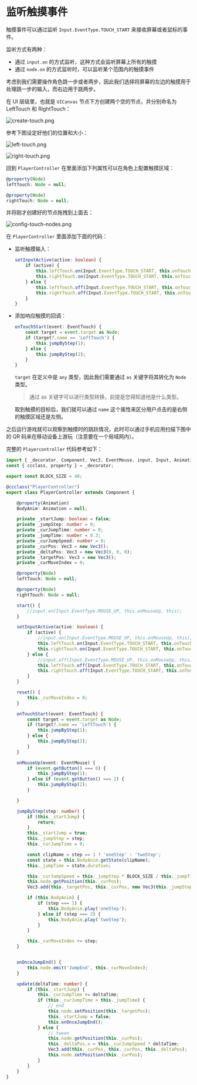 # 监听触摸事件

触摸事件可以通过监听 `Input.EventType.TOUCH_START` 来接收屏幕或者鼠标的事件。

监听方式有两种：

- 通过 `input.on` 的方式监听，这种方式会监听屏幕上所有的触摸
- 通过 `node.on` 的方式监听时，可以监听某个范围内的触摸事件

考虑到我们需要操作角色跳一步或者两步，因此我们选择将屏幕的左边的触摸用于处理跳一步的输入，而右边用于跳两步。

在 UI 层级里，也就是 `UICanvas` 节点下方创建两个空的节点，并分别命名为 LeftTouch 和 RightTouch：

![create-touch.png](touch/create-touch.png)

参考下图设定好他们的位置和大小：

![left-touch.png](touch/left-touch.png)

![right-touch.png](touch/right-touch.png)

回到 `PlayerController` 在里面添加下列属性可以在角色上配置触摸区域：

```ts
@property(Node)
leftTouch: Node = null;

@property(Node)
rightTouch: Node = null;
```

并将刚才创建好的节点拖拽到上面去：

![config-touch-nodes.png](touch/config-touch-nodes.png)

在 `PlayerController` 里面添加下面的代码：

- 监听触摸输入：

    ```ts
    setInputActive(active: boolean) {
        if (active) {    
            this.leftTouch.on(Input.EventType.TOUCH_START, this.onTouchStart, this);
            this.rightTouch.on(Input.EventType.TOUCH_START, this.onTouchStart, this);
        } else {        
            this.leftTouch.off(Input.EventType.TOUCH_START, this.onTouchStart, this);
            this.rightTouch.off(Input.EventType.TOUCH_START, this.onTouchStart, this);
        }
    }
    ```

- 添加响应触摸的回调：

    ```ts
    onTouchStart(event: EventTouch) {
        const target = event.target as Node;    
        if (target?.name == 'LeftTouch') {
            this.jumpByStep(1);
        } else {
            this.jumpByStep(2);
        }
    }
    ```

    `target` 在定义中是 `any` 类型，因此我们需要通过 `as` 关键字将其转化为 `Node` 类型。

    > 通过 as 关键字可以进行类型转换，前提是您得知道他是什么类型。

    取到触摸的目标后，我们就可以通过 `name` 这个属性来区分用户点击的是右侧的触摸区域还是左侧。

之后运行游戏就可以观察到触摸时的跳跃情况，此时可以通过手机应用扫描下图中的 QR 码来在移动设备上游玩（注意要在一个局域网内）。

完整的 `Playercontroller` 代码参考如下：

```ts
import { _decorator, Component, Vec3, EventMouse, input, Input, Animation, EventTouch, Node } from "cc";
const { ccclass, property } = _decorator;

export const BLOCK_SIZE = 40;

@ccclass("PlayerController")
export class PlayerController extends Component {

    @property(Animation)
    BodyAnim: Animation = null;

    private _startJump: boolean = false;
    private _jumpStep: number = 0;
    private _curJumpTime: number = 0;
    private _jumpTime: number = 0.3;
    private _curJumpSpeed: number = 0;
    private _curPos: Vec3 = new Vec3();
    private _deltaPos: Vec3 = new Vec3(0, 0, 0);
    private _targetPos: Vec3 = new Vec3();
    private _curMoveIndex = 0;

    @property(Node)
    leftTouch: Node = null;

    @property(Node)
    rightTouch: Node = null;

    start() {
        //input.on(Input.EventType.MOUSE_UP, this.onMouseUp, this);
    }

    setInputActive(active: boolean) {
        if (active) {
            //input.on(Input.EventType.MOUSE_UP, this.onMouseUp, this);
            this.leftTouch.on(Input.EventType.TOUCH_START, this.onTouchStart, this);
            this.rightTouch.on(Input.EventType.TOUCH_START, this.onTouchStart, this);
        } else {
            //input.off(Input.EventType.MOUSE_UP, this.onMouseUp, this);
            this.leftTouch.off(Input.EventType.TOUCH_START, this.onTouchStart, this);
            this.rightTouch.off(Input.EventType.TOUCH_START, this.onTouchStart, this);
        }
    }

    reset() {
        this._curMoveIndex = 0;
    }

    onTouchStart(event: EventTouch) {
        const target = event.target as Node;        
        if (target?.name == 'LeftTouch') {
            this.jumpByStep(1);
        } else {
            this.jumpByStep(2);
        }
    }

    onMouseUp(event: EventMouse) {
        if (event.getButton() === 0) {
            this.jumpByStep(1);
        } else if (event.getButton() === 2) {
            this.jumpByStep(2);
        }

    }

    jumpByStep(step: number) {
        if (this._startJump) {
            return;
        }
        this._startJump = true;
        this._jumpStep = step;
        this._curJumpTime = 0;

        const clipName = step == 1 ? 'oneStep' : 'twoStep';
        const state = this.BodyAnim.getState(clipName);
        this._jumpTime = state.duration;

        this._curJumpSpeed = this._jumpStep * BLOCK_SIZE / this._jumpTime;
        this.node.getPosition(this._curPos);
        Vec3.add(this._targetPos, this._curPos, new Vec3(this._jumpStep * BLOCK_SIZE, 0, 0));

        if (this.BodyAnim) {
            if (step === 1) {
                this.BodyAnim.play('oneStep');
            } else if (step === 2) {
                this.BodyAnim.play('twoStep');
            }
        }

        this._curMoveIndex += step;
    }


    onOnceJumpEnd() {
        this.node.emit('JumpEnd', this._curMoveIndex);
    }

    update(deltaTime: number) {
        if (this._startJump) {
            this._curJumpTime += deltaTime;
            if (this._curJumpTime > this._jumpTime) {
                // end
                this.node.setPosition(this._targetPos);
                this._startJump = false;
                this.onOnceJumpEnd();
            } else {
                // tween
                this.node.getPosition(this._curPos);
                this._deltaPos.x = this._curJumpSpeed * deltaTime;
                Vec3.add(this._curPos, this._curPos, this._deltaPos);
                this.node.setPosition(this._curPos);
            }
        }
    }
}
```
